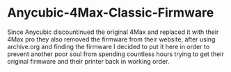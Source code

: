 # Anycubic-4Max-Classic-Firmware
Since Anycubic discountinued the original 4Max and replaced it with their 4Max pro they also removed the firmware from their website, after using archive.org and finding the firmware I decided to put it here in order to prevent another poor soul from spending countless hours trying to get their original firmware and their printer back in working order.

